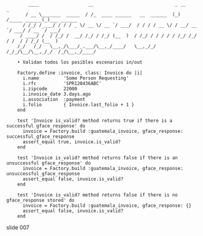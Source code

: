             ____                  __                              _ __             _
           / __ \_______  _____  / /_  ____ ______   __  ______  (_) /_____ ______(_)___ ______
          / /_/ / ___/ / / / _ \/ __ \/ __ `/ ___/  / / / / __ \/ / __/ __ `/ ___/ / __ `/ ___/
         / ____/ /  / /_/ /  __/ /_/ / /_/ (__  )  / /_/ / / / / / /_/ /_/ / /  / / /_/ (__  )
        /_/   /_/   \__,_/\___/_.___/\__,_/____/   \__,_/_/ /_/_/\__/\__,_/_/  /_/\__,_/____/

        • Validan todos los posibles escenarios in/out

        Factory.define :invoice, class: Invoice do |i|
          i.name         'Some Person Requesting'
          i.rfc          'SPR120436ABC'
          i.zipcode      22000
          i.invoice_date 3.days.ago
          i.association  :payment
          i.folio        { Invoice.last_folio + 1 }
        end

        test 'Invoice is_valid? method returns true if there is a successful gface_response' do
          invoice = Factory.build :guatemala_invoice, gface_response: successful_gface_response
          assert_equal true, invoice.is_valid?
        end

        test 'Invoice is_valid? method returns false if there is an unsuccessful gface_response' do
          invoice = Factory.build :guatemala_invoice, gface_response: unsuccessful_gface_response
          assert_equal false, invoice.is_valid?
        end

        test 'Invoice is_valid? method returns false if there is no gface_response stored' do
          invoice = Factory.build :guatemala_invoice, gface_response: {}
          assert_equal false, invoice.is_valid?
        end
















































































slide 007
